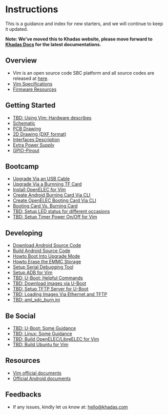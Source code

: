 Instructions
============
This is a guidance and index for new starters, and we will continue to keep it updated.

**Note: We've moved this to Khadas website, please move forward to [Khadas Docs](http:docs.khadas.com) for the latest documentations.**

## Overview
* Vim is an open source code SBC platform and all source codes are released at [here](https://www.github.com/khadas).
* [Vim Specifications](https://github.com/khadas/documents/blob/master/Vim_Specs.pdf)
* [Firmware Resources](https://github.com/khadas/documents/blob/master/FirmwareResources.md)

## Getting Started
* [TBD: Using Vim: Hardware describes]()
* [Schematic](https://github.com/khadas/documents/blob/master/Vim_V12_Sch.pdf)
* [PCB Drawing](https://github.com/khadas/documents/blob/master/Vim_V12_Drawing.pdf)
* [2D Drawing (DXF format)](http://www.mediafire.com/file/u6d9amb2904ctnm/Vim.dxf)
* [Interfaces Description](https://github.com/khadas/documents/blob/master/Vim_Interfaces.jpg)
* [Extra Power Supply](https://github.com/khadas/documents/blob/master/ExtraPowerInput.md)
* [GPIO-Pinout](https://github.com/khadas/documents/blob/master/Vim_Pinout.jpg)

## Bootcamp
* [Upgrade Via an USB Cable](https://github.com/khadas/documents/blob/master/UpgradeViaUSBCable.md)
* [Upgrade Via a Burnning TF Card](https://github.com/khadas/documents/blob/master/UpgradeViaTFBurningCard.md)
* [Install OpenELEC for Vim](https://github.com/khadas/documents/blob/master/Upgrade_OpenELEC.pdf)
* [Create Android Burning Card Via CLI](https://github.com/khadas/documents/blob/master/CreateAndroidBurnCardViaCLI.md)
* [Create OpenELEC Booting Card Via CLI](https://github.com/khadas/documents/blob/master/CreateOpenELECBootCardViaCLI.md)
* [Booting Card Vs. Burning Card](https://github.com/khadas/documents/blob/master/BootingCardVsBurningCard.md)
* [TBD: Setup LED status for different occasions]()
* [TBD: Setup Timer Power On/Off for Vim]()

## Developing
* [Download Android Source Code](https://github.com/khadas/documents/blob/master/DownloadAndroidSourceCode.md)
* [Build Android Source Code](https://github.com/khadas/documents/blob/master/BuildingAndroid.md)
* [Howto Boot Into Upgrade Mode](https://github.com/khadas/documents/blob/master/HowtoBootIntoUpgradeMode.md)
* [Howto Erase the EMMC Storage](https://github.com/khadas/documents/blob/master/HowtoEraseEMMC.md)
* [Setup Serial Debugging Tool](https://github.com/khadas/documents/blob/master/SetupSerialTool.md)
* [Setup ADB for Vim](https://github.com/khadas/documents/blob/master/SetupADB.md)
* [TBD: U-Boot: Helpful Commands]()
* [TBD: Download images via U-Boot]()
* [TBD: Setup TFTP Server for U-Boot]()
* [TBD: Loading Images Via Ethernet and TFTP]()
* [TBD: aml_sdc_burn.ini]()

## Be Social
* [TBD: U-Boot: Some Guidance]()
* [TBD: Linux: Some Guidance]()
* [TBD: Build OpenELEC/LibreELEC for Vim]()
* [TBD: Build Ubuntu for Vim]()

## Resources
* [Vim official documents](https://github.com/khadas/documents)
* [Official Android documents](https://source.android.com/source/index.html "5 Stars")

## Feedbacks
* If any issues, kindly let us know at: hello@khadas.com
